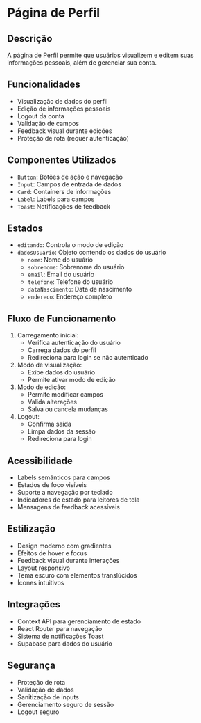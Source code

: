 # Página de Perfil

## Descrição
A página de Perfil permite que usuários visualizem e editem suas informações pessoais, além de gerenciar sua conta.

## Funcionalidades
- Visualização de dados do perfil
- Edição de informações pessoais
- Logout da conta
- Validação de campos
- Feedback visual durante edições
- Proteção de rota (requer autenticação)

## Componentes Utilizados
- `Button`: Botões de ação e navegação
- `Input`: Campos de entrada de dados
- `Card`: Containers de informações
- `Label`: Labels para campos
- `Toast`: Notificações de feedback

## Estados
- `editando`: Controla o modo de edição
- `dadosUsuario`: Objeto contendo os dados do usuário
  - `nome`: Nome do usuário
  - `sobrenome`: Sobrenome do usuário
  - `email`: Email do usuário
  - `telefone`: Telefone do usuário
  - `dataNascimento`: Data de nascimento
  - `endereco`: Endereço completo

## Fluxo de Funcionamento
1. Carregamento inicial:
   - Verifica autenticação do usuário
   - Carrega dados do perfil
   - Redireciona para login se não autenticado
2. Modo de visualização:
   - Exibe dados do usuário
   - Permite ativar modo de edição
3. Modo de edição:
   - Permite modificar campos
   - Valida alterações
   - Salva ou cancela mudanças
4. Logout:
   - Confirma saída
   - Limpa dados da sessão
   - Redireciona para login

## Acessibilidade
- Labels semânticos para campos
- Estados de foco visíveis
- Suporte a navegação por teclado
- Indicadores de estado para leitores de tela
- Mensagens de feedback acessíveis

## Estilização
- Design moderno com gradientes
- Efeitos de hover e focus
- Feedback visual durante interações
- Layout responsivo
- Tema escuro com elementos translúcidos
- Ícones intuitivos

## Integrações
- Context API para gerenciamento de estado
- React Router para navegação
- Sistema de notificações Toast
- Supabase para dados do usuário

## Segurança
- Proteção de rota
- Validação de dados
- Sanitização de inputs
- Gerenciamento seguro de sessão
- Logout seguro 